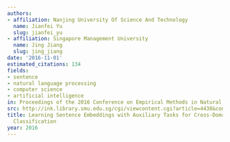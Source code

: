 ```yaml
---
authors:
- affiliation: Nanjing University Of Science And Technology
  name: Jianfei Yu
  slug: jianfei_yu
- affiliation: Singapore Management University
  name: Jing Jiang
  slug: jing_jiang
date: '2016-11-01'
estimated_citations: 134
fields:
- sentence
- natural language processing
- computer science
- artificial intelligence
in: Proceedings of the 2016 Conference on Empirical Methods in Natural Language Processing
src: http://ink.library.smu.edu.sg/cgi/viewcontent.cgi?article=4438&context=sis_research
title: Learning Sentence Embeddings with Auxiliary Tasks for Cross-Domain Sentiment
  Classification
year: 2016
---
```

